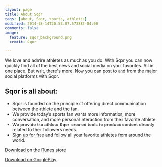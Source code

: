 ```yaml
---
layout: page
title: About Sqor
tags: [about, Sqor, sports, athletes]
modified: 2014-08-14T20:53:07.573882-04:00
comments: false
image:
  feature: sqor_background.png
  credit: Sqor

---
```


We love and admire athletes as much as you do. With Sqor you can now quickly find all of the best news and social media on your favorites. All in one place. But wait, there's more. Now you can post to and from the major social platforms with Sqor.

## Sqor is all about:

* Sqor is founded on the principle of offering direct communication between the athlete and the fan.
* We provide today’s sports fan wants more information, more conversation, and more personal interaction from their favorite athlete.
* We provide the athlete Sqor-created tools to produce content directly related to their followers needs.
* [Sign up for free](https://sqor.com/) and follow all your favorite athletes from around the world.


<a markdown="0" href="{{ https://itunes.apple.com/us/app/sqor/id700913088?mt=8}}/theme-setup" class="btn">Download on the iTunes store </a>

<a markdown="0" href="{{ https://play.google.com/store/apps/details?id=com.sqor.droid}}/theme-setup" class="btn">Download on GooglePlay </a>